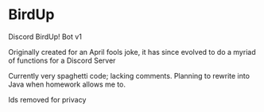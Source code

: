 # BirdUp
Discord BirdUp! Bot v1 

Originally created for an April fools joke, it has since evolved to do a myriad of functions for a Discord Server

Currently very spaghetti code; lacking comments.
Planning to rewrite into Java when homework allows me to.

Ids removed for privacy